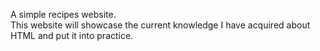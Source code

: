 A simple recipes website.\
This website will showcase the current knowledge I have acquired about HTML and put it into practice.